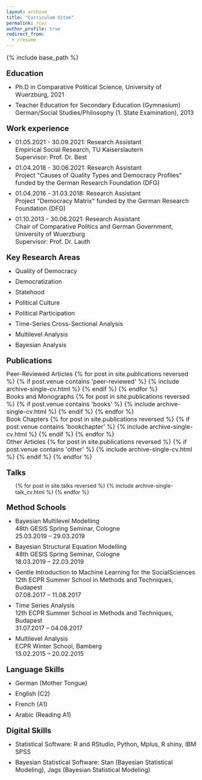```yaml
---
layout: archive
title: "Curriculum Vitae"
permalink: /cv/
author_profile: true
redirect_from:
  - /resume
---
```


<style>
h1 {
  margin-top: 20px;
  font-size: 20px;
}
h3 {
  margin-top: 0px;
  font-size: 16px;
}
ul li {
   font-size: 16px;
   margin-bottom: 8px;
}
p {
   font-size: 16px;
   margin: 0px;
} 
.archive__item-title {
  font-weight:normal;
}
</style>

{% include base_path %}


Education
======
* Ph.D in Comparative Political Science, University of Wuerzburg, 2021
* Teacher Education for Secondary Education (Gymnasium) German/Social Studies/Philosophy (1. State Examination), 2013


Work experience
======
* 01.05.2021 - 30.09.2021: Research Assistant

  Empirical Social Research, TU Kaiserslautern

  Supervisor: Prof. Dr. Best


* 01.04.2018 - 30.06.2021: Research Assistant

  Project "Causes of Quality Types and Democracy Profiles" funded by the German Research Foundation (DFG)


* 01.04.2016 - 31.03.2018: Research Assistant

  Project "Democracy Matrix" funded by the German Research Foundation (DFG)


* 01.10.2013 - 30.06.2021: Research Assistant

  Chair of Comparative Politics and German Government, University of Wuerzburg

  Supervisor: Prof. Dr. Lauth


Key Research Areas
======
* Quality of Democracy 
* Democratization 
* Statehood 
* Political Culture 
* Political Participation 
* Time-Series Cross-Sectional Analysis 
* Multilevel Analysis 
* Bayesian Analysis


Publications
======
Peer-Reviewed Articles
{% for post in site.publications reversed %}
  {% if post.venue contains 'peer-reviewed' %}
    {% include archive-single-cv.html %}
  {% endif %} {% endfor %}

Books and Monographs
{% for post in site.publications reversed %}
  {% if post.venue contains 'books' %}
    {% include archive-single-cv.html %}
  {% endif %} {% endfor %}

Book Chapters
{% for post in site.publications reversed %}
  {% if post.venue contains 'bookchapter' %}
    {% include archive-single-cv.html %}
  {% endif %} {% endfor %}

Other Articles
{% for post in site.publications reversed %}
  {% if post.venue contains 'other' %}
    {% include archive-single-cv.html %}
  {% endif %} {% endfor %}


Talks
======
  <ul>{% for post in site.talks reversed %}
    {% include archive-single-talk_cv.html %}
  {% endfor %}</ul>


Method Schools
======
* Bayesian Multilevel Modelling

  48th GESIS Spring Seminar, Cologne
  
  25.03.2019 – 29.03.2019
  

* Bayesian Structural Equation Modelling

  48th GESIS Spring Seminar, Cologne
  
  18.03.2019 – 22.03.2019
  
  
* Gentle Introduction to Machine Learning for the SocialSciences

  12th ECPR Summer School in Methods and Techniques, Budapest
  
  07.08.2017 – 11.08.2017 
  
  
* Time Series Analysis

  12th ECPR Summer School in Methods and Techniques, Budapest
  
  31.07.2017 – 04.08.2017
  
  
* Multilevel Analysis

  ECPR Winter School, Bamberg
  
  13.02.2015 – 20.02.2015


Language Skills
======
* German (Mother Tongue)
* English (C2)
* French (A1)
* Arabic (Reading A1)


Digital Skills
======
* Statistical Software: R and RStudio, Python, Mplus, R shiny, IBM SPSS
* Bayesian Statistical Software: Stan (Bayesian Statistical Modeling), Jags (Bayesian Statistical Modeling)
  
